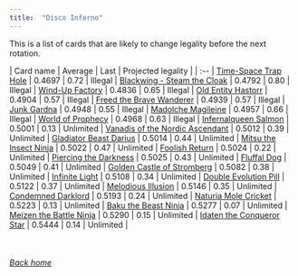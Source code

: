```yaml
---
title:  "Disco Inferno"
---
```


This is a list of cards that are likely to change legality before the next rotation.

| Card name | Average | Last | Projected legality |
| :-- |
[Time-Space Trap Hole](https://db.ygoprodeck.com/card/?search=Time-Space%20Trap%20Hole) | 0.4697 | 0.72 | Illegal |
[Blackwing - Steam the Cloak](https://db.ygoprodeck.com/card/?search=Blackwing%20-%20Steam%20the%20Cloak) | 0.4792 | 0.80 | Illegal |
[Wind-Up Factory](https://db.ygoprodeck.com/card/?search=Wind-Up%20Factory) | 0.4836 | 0.65 | Illegal |
[Old Entity Hastorr](https://db.ygoprodeck.com/card/?search=Old%20Entity%20Hastorr) | 0.4904 | 0.57 | Illegal |
[Freed the Brave Wanderer](https://db.ygoprodeck.com/card/?search=Freed%20the%20Brave%20Wanderer) | 0.4939 | 0.57 | Illegal |
[Junk Gardna](https://db.ygoprodeck.com/card/?search=Junk%20Gardna) | 0.4948 | 0.55 | Illegal |
[Madolche Magileine](https://db.ygoprodeck.com/card/?search=Madolche%20Magileine) | 0.4957 | 0.66 | Illegal |
[World of Prophecy](https://db.ygoprodeck.com/card/?search=World%20of%20Prophecy) | 0.4968 | 0.63 | Illegal |
[Infernalqueen Salmon](https://db.ygoprodeck.com/card/?search=Infernalqueen%20Salmon) | 0.5001 | 0.13 | Unlimited |
[Vanadis of the Nordic Ascendant](https://db.ygoprodeck.com/card/?search=Vanadis%20of%20the%20Nordic%20Ascendant) | 0.5012 | 0.39 | Unlimited |
[Gladiator Beast Darius](https://db.ygoprodeck.com/card/?search=Gladiator%20Beast%20Darius) | 0.5014 | 0.44 | Unlimited |
[Mitsu the Insect Ninja](https://db.ygoprodeck.com/card/?search=Mitsu%20the%20Insect%20Ninja) | 0.5022 | 0.47 | Unlimited |
[Foolish Return](https://db.ygoprodeck.com/card/?search=Foolish%20Return) | 0.5024 | 0.22 | Unlimited |
[Piercing the Darkness](https://db.ygoprodeck.com/card/?search=Piercing%20the%20Darkness) | 0.5025 | 0.43 | Unlimited |
[Fluffal Dog](https://db.ygoprodeck.com/card/?search=Fluffal%20Dog) | 0.5049 | 0.41 | Unlimited |
[Golden Castle of Stromberg](https://db.ygoprodeck.com/card/?search=Golden%20Castle%20of%20Stromberg) | 0.5082 | 0.38 | Unlimited |
[Infinite Light](https://db.ygoprodeck.com/card/?search=Infinite%20Light) | 0.5108 | 0.34 | Unlimited |
[Double Evolution Pill](https://db.ygoprodeck.com/card/?search=Double%20Evolution%20Pill) | 0.5122 | 0.37 | Unlimited |
[Melodious Illusion](https://db.ygoprodeck.com/card/?search=Melodious%20Illusion) | 0.5146 | 0.35 | Unlimited |
[Condemned Darklord](https://db.ygoprodeck.com/card/?search=Condemned%20Darklord) | 0.5193 | 0.24 | Unlimited |
[Naturia Mole Cricket](https://db.ygoprodeck.com/card/?search=Naturia%20Mole%20Cricket) | 0.5223 | 0.13 | Unlimited |
[Baku the Beast Ninja](https://db.ygoprodeck.com/card/?search=Baku%20the%20Beast%20Ninja) | 0.5277 | 0.07 | Unlimited |
[Meizen the Battle Ninja](https://db.ygoprodeck.com/card/?search=Meizen%20the%20Battle%20Ninja) | 0.5290 | 0.15 | Unlimited |
[Idaten the Conqueror Star](https://db.ygoprodeck.com/card/?search=Idaten%20the%20Conqueror%20Star) | 0.5444 | 0.14 | Unlimited |

<br>

###### [Back home](index)